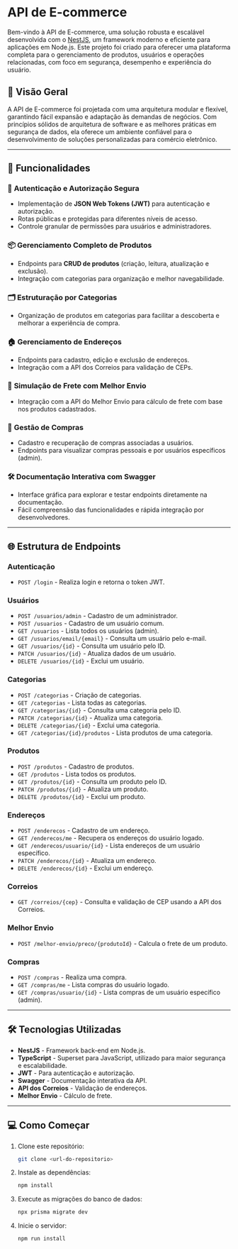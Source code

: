 # API de E-commerce

Bem-vindo à API de E-commerce, uma solução robusta e escalável desenvolvida com o [NestJS](https://nestjs.com/), um framework moderno e eficiente para aplicações em Node.js. Este projeto foi criado para oferecer uma plataforma completa para o gerenciamento de produtos, usuários e operações relacionadas, com foco em segurança, desempenho e experiência do usuário.

## 📖 Visão Geral

A API de E-commerce foi projetada com uma arquitetura modular e flexível, garantindo fácil expansão e adaptação às demandas de negócios. Com princípios sólidos de arquitetura de software e as melhores práticas em segurança de dados, ela oferece um ambiente confiável para o desenvolvimento de soluções personalizadas para comércio eletrônico.

---

## 🚀 Funcionalidades

### 🔐 **Autenticação e Autorização Segura**
- Implementação de **JSON Web Tokens (JWT)** para autenticação e autorização.
- Rotas públicas e protegidas para diferentes níveis de acesso.
- Controle granular de permissões para usuários e administradores.

### 📦 **Gerenciamento Completo de Produtos**
- Endpoints para **CRUD de produtos** (criação, leitura, atualização e exclusão).
- Integração com categorias para organização e melhor navegabilidade.

### 🗂️ **Estruturação por Categorias**
- Organização de produtos em categorias para facilitar a descoberta e melhorar a experiência de compra.

### 🏠 **Gerenciamento de Endereços**
- Endpoints para cadastro, edição e exclusão de endereços.
- Integração com a API dos Correios para validação de CEPs.

### 🚚 **Simulação de Frete com Melhor Envio**
- Integração com a API do Melhor Envio para cálculo de frete com base nos produtos cadastrados.

### 🛒 **Gestão de Compras**
- Cadastro e recuperação de compras associadas a usuários.
- Endpoints para visualizar compras pessoais e por usuários específicos (admin).

### 🛠️ **Documentação Interativa com Swagger**
- Interface gráfica para explorar e testar endpoints diretamente na documentação.
- Fácil compreensão das funcionalidades e rápida integração por desenvolvedores.

---

## 🌐 Estrutura de Endpoints

### **Autenticação**
- `POST /login` - Realiza login e retorna o token JWT.

### **Usuários**
- `POST /usuarios/admin` - Cadastro de um administrador.
- `POST /usuarios` - Cadastro de um usuário comum.
- `GET /usuarios` - Lista todos os usuários (admin).
- `GET /usuarios/email/{email}` - Consulta um usuário pelo e-mail.
- `GET /usuarios/{id}` - Consulta um usuário pelo ID.
- `PATCH /usuarios/{id}` - Atualiza dados de um usuário.
- `DELETE /usuarios/{id}` - Exclui um usuário.

### **Categorias**
- `POST /categorias` - Criação de categorias.
- `GET /categorias` - Lista todas as categorias.
- `GET /categorias/{id}` - Consulta uma categoria pelo ID.
- `PATCH /categorias/{id}` - Atualiza uma categoria.
- `DELETE /categorias/{id}` - Exclui uma categoria.
- `GET /categorias/{id}/produtos` - Lista produtos de uma categoria.

### **Produtos**
- `POST /produtos` - Cadastro de produtos.
- `GET /produtos` - Lista todos os produtos.
- `GET /produtos/{id}` - Consulta um produto pelo ID.
- `PATCH /produtos/{id}` - Atualiza um produto.
- `DELETE /produtos/{id}` - Exclui um produto.

### **Endereços**
- `POST /enderecos` - Cadastro de um endereço.
- `GET /enderecos/me` - Recupera os endereços do usuário logado.
- `GET /enderecos/usuario/{id}` - Lista endereços de um usuário específico.
- `PATCH /enderecos/{id}` - Atualiza um endereço.
- `DELETE /enderecos/{id}` - Exclui um endereço.

### **Correios**
- `GET /correios/{cep}` - Consulta e validação de CEP usando a API dos Correios.

### **Melhor Envio**
- `POST /melhor-envio/preco/{produtoId}` - Calcula o frete de um produto.

### **Compras**
- `POST /compras` - Realiza uma compra.
- `GET /compras/me` - Lista compras do usuário logado.
- `GET /compras/usuario/{id}` - Lista compras de um usuário específico (admin).

---

## 🛠️ Tecnologias Utilizadas
- **NestJS** - Framework back-end em Node.js.
- **TypeScript** - Superset para JavaScript, utilizado para maior segurança e escalabilidade.
- **JWT** - Para autenticação e autorização.
- **Swagger** - Documentação interativa da API.
- **API dos Correios** - Validação de endereços.
- **Melhor Envio** - Cálculo de frete.

---

## 💻 Como Começar

1. Clone este repositório:
   ```bash
   git clone <url-do-repositorio>
   
2. Instale as dependências:
   ```bash
   npm install
   
3. Execute as migrações do banco de dados:
   ```bash
   npx prisma migrate dev
   
4. Inicie o servidor:
   ```bash
   npm run install
